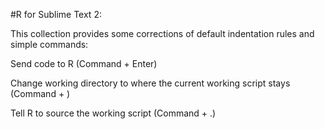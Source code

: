 #R for Sublime Text 2:

This collection provides some corrections of default indentation rules and simple commands:

Send code to R (Command + Enter)

Change working directory to where the current working script stays (Command + \)

Tell R to source the working script (Command + .)